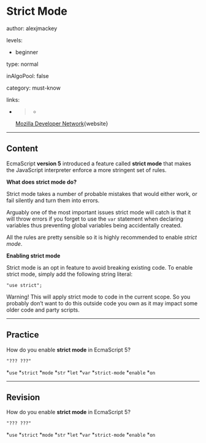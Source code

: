 # Strict Mode
author: alexjmackey

levels:

  - beginner

type: normal

inAlgoPool: false

category: must-know

links:

  - >-
    [Mozilla Developer
    Network](https://developer.mozilla.org/en-US/docs/Web/JavaScript/Reference/Strict_mode){website}

---
## Content

EcmaScript **version 5** introduced a feature called **strict mode** that makes the JavaScript interpreter enforce a more stringent set of rules.

**What does strict mode do?**

Strict mode takes a number of probable mistakes that would either work, or fail silently and turn them into errors.

Arguably one of the most important issues strict mode will catch is that it will throw errors if you forget to use the ```var``` statement when declaring variables thus preventing global variables being accidentally  created.

All the rules are pretty sensible so it is highly recommended to enable *strict mode*.


**Enabling strict mode**

Strict mode is an opt in feature to avoid breaking existing code. 
To enable strict mode, simply add the following string literal:
```
"use strict";
```

Warning! This will apply strict mode to code in the current scope. So you probably don’t want to do this outside code you own as it may impact some older code and party scripts.

---
## Practice

How do you enable **strict mode** in EcmaScript 5?

```
"??? ???"
```
*`use`
*`strict`
*`mode`
*`str`
*`let`
*`var`
*`strict-mode`
*`enable`
*`on`

---
## Revision

How do you enable **strict mode** in EcmaScript 5?

```
"??? ???"
```
*`use`
*`strict`
*`mode`
*`str`
*`let`
*`var`
*`strict-mode`
*`enable`
*`on`